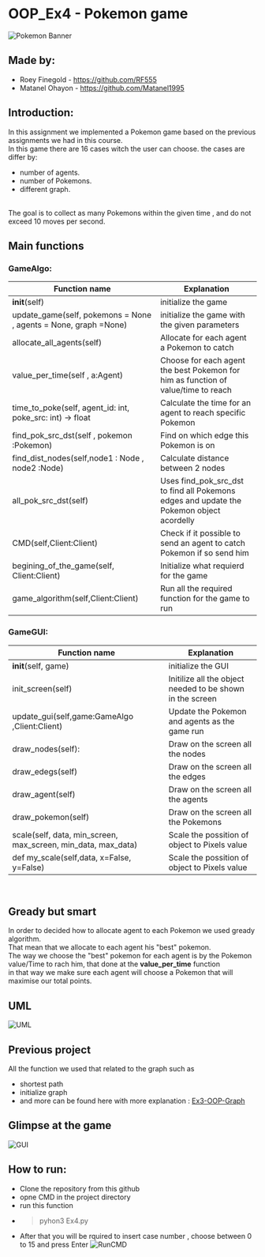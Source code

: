 # OOP_Ex4 - Pokemon game

![Pokemon Banner](https://user-images.githubusercontent.com/92520981/148656000-f8f771b6-0acd-4469-99c0-8e37004294cd.jpg)
## Made by:
* Roey Finegold -  https://github.com/RF555 <br />
* Matanel Ohayon - https://github.com/Matanel1995 <br />
## Introduction:          
In this assignment we implemented a Pokemon game based on the previous assignments we had in this course.</br>
In this game there are 16 cases witch the user can choose.
the cases are differ by:
* number of agents.
* number of Pokemons.
* different graph.
</br>
The goal is to collect as many Pokemons within the given time , and do not exceed 10 moves per second. </br>


## Main functions
### GameAlgo:
| Function name | Explanation |
| ------------- | ------------- |
| __init__(self) | initialize the game | 
| update_game(self, pokemons = None , agents = None, graph =None) | initialize the game with the given parameters|
| allocate_all_agents(self) | Allocate for each agent a Pokemon to catch |
| value_per_time(self , a:Agent) | Choose for each agent the best Pokemon for him  as function of value/time to reach|
| time_to_poke(self, agent_id: int, poke_src: int) -> float | Calculate the time for an agent to reach specific Pokemon |
| find_pok_src_dst(self , pokemon :Pokemon) | Find on which edge this Pokemon is on |
| find_dist_nodes(self,node1 : Node , node2 :Node) | Calculate distance between 2 nodes |
| all_pok_src_dst(self) | Uses find_pok_src_dst to find all Pokemons edges and update the Pokemon object acordelly |
| CMD(self,Client:Client) | Check if it possible to send an agent to catch Pokemon if so send him|
| begining_of_the_game(self, Client:Client) | Initialize what requierd for the game  |
| game_algorithm(self,Client:Client) | Run all the required function for the game to run | 


### GameGUI:
| Function name | Explanation |
| ------------- | ------------- |
| __init__(self, game) | initialize the GUI |
| init_screen(self) | Initilize all the object needed to be shown in the screen |
| update_gui(self,game:GameAlgo ,Client:Client) | Update the Pokemon and agents as the game run |
| draw_nodes(self): | Draw on the screen all the nodes |
| draw_edegs(self) | Draw on the screen all the edges |
| draw_agent(self) | Draw on the screen all the agents |
| draw_pokemon(self) | Draw on the screen all the Pokemons |
| scale(self, data, min_screen, max_screen, min_data, max_data) | Scale the possition of object to Pixels value |
| def my_scale(self,data, x=False, y=False) | Scale the possition of object to Pixels value |
</br>

## Gready but smart
In order to decided how to allocate agent to each Pokemon we used gready algorithm.</br>
That mean that we allocate to each agent his "best" pokemon.</br>
The way we choose the "best" pokemon for each agent is by the Pokemon value/Time to rach him, that done at the **value_per_time** function</br>
in that way we make sure each agent will choose a Pokemon that will maximise our total points.</br>

## UML
![UML](https://user-images.githubusercontent.com/92520981/148657249-f2a48245-f3d3-4af0-85a8-a69287696615.jpeg)</br>


## Previous project
All the function we used that related to the graph such as 
* shortest path
* initialize graph
* and more
can be found here with more explanation : [Ex3-OOP-Graph](https://github.com/RF555/OOP_Ex3)<br/>

## Glimpse at the game </br>

![GUI](https://user-images.githubusercontent.com/76430709/148659372-9bbb97e1-31cb-40f0-8148-a1e75abdf52e.jpg)</br>


## How to run:
* Clone the repository from this github 
* opne CMD in the project directory
* run this function
* >pyhon3 Ex4.py
* After that you will be rquired to insert case number , choose between 0 to 15 and press Enter
![RunCMD](https://user-images.githubusercontent.com/92520981/148658653-4a375c93-5a26-49ad-ad73-d2b743841139.jpeg)
